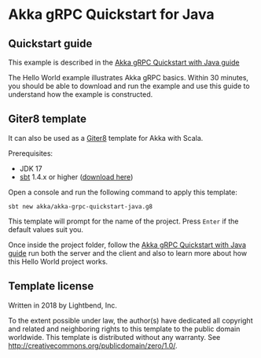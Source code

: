 # Akka gRPC Quickstart for Java 

## Quickstart guide

This example is described in the [Akka gRPC Quickstart with Java guide](https://developer.lightbend.com/guides/akka-grpc-quickstart-java/)

The Hello World example illustrates Akka gRPC basics. Within 30 minutes, you should be able to download and run the example and use this guide to understand how the example is constructed.

## Giter8 template

It can also be used as a [Giter8][g8] template for Akka with Scala.

Prerequisites:
- JDK 17
- [sbt][sbt] 1.4.x or higher ([download here][sbt_download])

Open a console and run the following command to apply this template:
 ```
sbt new akka/akka-grpc-quickstart-java.g8
 ```

This template will prompt for the name of the project. Press `Enter` if the default values suit you.

Once inside the project folder, follow the [Akka gRPC Quickstart with Java guide](https://developer.lightbend.com/guides/akka-grpc-quickstart-java/) run both the server and the client and also to learn more about how this Hello World project works.


## Template license

Written in 2018 by Lightbend, Inc.

To the extent possible under law, the author(s) have dedicated all copyright and related
and neighboring rights to this template to the public domain worldwide.
This template is distributed without any warranty. See <http://creativecommons.org/publicdomain/zero/1.0/>.

[g8]: http://www.foundweekends.org/giter8/
[sbt]: http://www.scala-sbt.org/
[sbt_download]: http://www.scala-sbt.org/download.html
